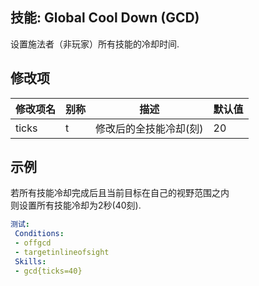 技能: Global Cool Down (GCD) 
--------------------------

设置施法者（非玩家）所有技能的冷却时间.

修改项
----------

| 修改项名 | 别称    | 描述                                                                                                    | 默认值 |
|-----------|------------|----------------------------------------------------------------------------------------------------------------|---------------|
| ticks | t | 修改后的全技能冷却(刻) | 20 |

示例
--------

若所有技能冷却完成后且当前目标在自己的视野范围之内  
则设置所有技能冷却为2秒(40刻).

```yaml
测试:
 Conditions:
 - offgcd
 - targetinlineofsight
 Skills:
 - gcd{ticks=40}
```
